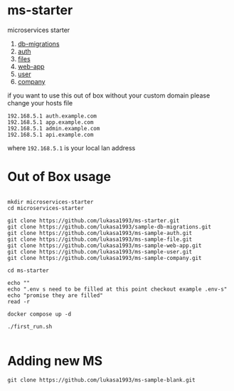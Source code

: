 # ms-starter
 microservices starter


1. [db-migrations](https://github.com/lukasa1993/sample-db-migrations)
2. [auth](https://github.com/lukasa1993/ms-sample-auth)
3. [files](https://github.com/lukasa1993/ms-sample-file)
4. [web-app](https://github.com/lukasa1993/ms-sample-web-app)
5. [user](https://github.com/lukasa1993/ms-sample-user)
6. [company](https://github.com/lukasa1993/ms-sample-company)


if you want to use this out of box without your custom domain
please change your hosts file 

```
192.168.5.1 auth.example.com
192.168.5.1 app.example.com
192.168.5.1 admin.example.com
192.168.5.1 api.example.com
```

where `192.168.5.1` is your local lan address


# Out of Box usage

```

mkdir microservices-starter
cd microservices-starter

git clone https://github.com/lukasa1993/ms-starter.git
git clone https://github.com/lukasa1993/sample-db-migrations.git
git clone https://github.com/lukasa1993/ms-sample-auth.git
git clone https://github.com/lukasa1993/ms-sample-file.git
git clone https://github.com/lukasa1993/ms-sample-web-app.git
git clone https://github.com/lukasa1993/ms-sample-user.git
git clone https://github.com/lukasa1993/ms-sample-company.git

cd ms-starter

echo ""
echo ".env s need to be filled at this point checkout example .env-s"
echo "promise they are filled"
read -r 

docker compose up -d

./first_run.sh


```


# Adding new MS

```
git clone https://github.com/lukasa1993/ms-sample-blank.git
```
